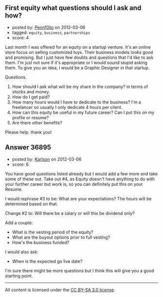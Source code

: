 ## First equity what questions should I ask and how?

- posted by: [Pennf0lio](https://stackexchange.com/users/-1/16793-pennf0lio) on 2012-03-06
- tagged: `equity`, `business`, `partnerships`
- score: 4

Last month I was offered for an equity on a startup venture. It's an online store focus on selling customized toys. Their business models looks good and promising. But I just have few doubts and questions that I'd like to ask them. I'm just not sure if it's appropriate or I would sound stupid asking them. To give you an idea, I would be a Graphic Designer in that startup.

Questions.

 1. How should I ask what will be my share in the company? in terms of stocks and money.
 2. How do I get paid?
 3. How many hours would I have to dedicate to the business? I'm a freelancer so usually I only dedicate 4 hours per client.
 4. How can this equity be useful in my future career? Can I put this on my profile or resume?
 5. Are there other benefits?

Please help. thank you!


## Answer 36895

- posted by: [Karlson](https://stackexchange.com/users/-1/15252-karlson) on 2012-03-06
- score: 6

You have good questions listed already but I would add a few more and take some of these out.  Take out #4, as Equity doesn't have anything to do with your further career but work is, so you can definitely put this on your Resume.

I would rephrase #3 to be: What are your expectations?  The hours will be determined based on that.

Change #2 to: Will there be a salary or will this be dividend only?

Add a couple:

 - What is the vesting period of the equity?
 - What are the buyout options prior to full vesting?
 - How's the business funded?

I would also ask:

 - When is the expected go live date?

I'm sure there might be more questions but I think this will give you a good starting point.



---

All content is licensed under the [CC BY-SA 3.0 license](https://creativecommons.org/licenses/by-sa/3.0/).
